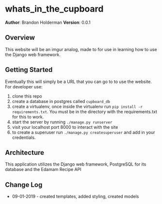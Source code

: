 # whats_in_the_cupboard

**Author**: Brandon Holderman
**Version**: 0.0.1

## Overview
This website will be an imgur analog, made to for use in learning how to use the Django web framework.

## Getting Started
Eventually this will simply be a URL that you can go to to use the website.
For developer use:
1. clone this repo
2. create a database in postgres called `cupboard_db`
3. create a virtualenv, once inside the virtualenv run `pip install -r requirements.txt`. You must be in the directory with the requirements.txt for this to work.
4. start the server by running `./manage.py runserver`
5. visit your localhost port 8000 to interact with the site
6. to create a superuser run `./manage.py createsuperuser` and add in your credentials.

## Architecture
This application utilizes the Django web framework, PostgreSQL for its database and the Edamam Recipe API

## Change Log
* 09-01-2019 - created templates, added styling, created models
